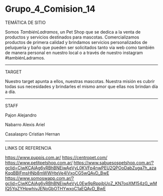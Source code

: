 # Grupo_4_Comision_14

TEMÁTICA DE SITIO

Somos *TambiénLadramos*, un Pet Shop que se dedica a la venta de productos y servicios destinados para mascotas. Comercializamos productos de primera calidad y brindamos servicios personalizados de peluqueria y baño que pueden ser solicitados tanto via web como también de manera personal en nuestro local o a través de nuestro instagram #tambiénLadramos.

------------------------------------------------------------------------------------------------------------------------------------------------------
TARGET

Nuestro target apunta a ellos, nuestras mascotas. Nuestra misión es cubrir todas sus necesidades y brindarles el mismo amor que ellas nos brindan día a día. 

------------------------------------------------------------------------------------------------------------------------------------------------------
STAFF

Pajon Alejandro

Nabarro Alexis Ariel

Casalaspro Cristian Hernan

------------------------------------------------------------------------------------------------------------------------------------------------------
LINKS DE REFERENCIA

https://www.puppis.com.ar/
https://centropet.com/
https://www.petitpetshop.com.ar/
https://www.sabuesospetshop.com.ar/?gclid=CjwKCAiAg6yRBhBNEiwAeVyL0KVFp4nwPEU2QPOoDabZuga7h_azaKqqBBlFmsHNb8mWWHteVe4lVxoCG5wQAvD_BwE
https://www.somoswapp.com.ar/?gclid=CjwKCAiAg6yRBhBNEiwAeVyL0Ew9pRppjbUoZ_KN7oqXM154zG_wMlQ5YqZYHpwhivJENoGbOTHYwxoC1aEQAvD_BwE
